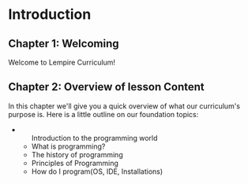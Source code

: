 # Introduction

## Chapter 1: Welcoming

Welcome to Lempire Curriculum!

## Chapter 2: Overview of lesson Content

In this chapter we'll give you a quick overview of what our curriculum's purpose is.
Here is a little outline on our foundation topics:

<ul>
  <li>
    <ul>Introduction to the programming world<br />
      <li>What is programming?</li>
      <li>The history of programming</li>
      <li>Principles of Programming</li>
      <li>How do I program(OS, IDE, Installations)</li>
    </ul>
  </li>
</ul>
